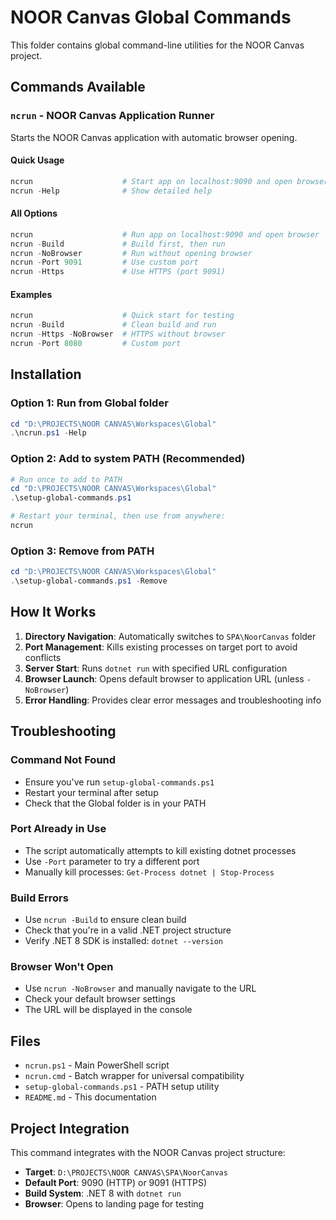 # NOOR Canvas Global Commands

This folder contains global command-line utilities for the NOOR Canvas project.

## Commands Available

### `ncrun` - NOOR Canvas Application Runner
Starts the NOOR Canvas application with automatic browser opening.

#### Quick Usage
```powershell
ncrun                    # Start app on localhost:9090 and open browser
ncrun -Help              # Show detailed help
```

#### All Options
```powershell
ncrun                    # Run app on localhost:9090 and open browser
ncrun -Build             # Build first, then run
ncrun -NoBrowser         # Run without opening browser
ncrun -Port 9091         # Use custom port
ncrun -Https             # Use HTTPS (port 9091)
```

#### Examples
```powershell
ncrun                    # Quick start for testing
ncrun -Build             # Clean build and run
ncrun -Https -NoBrowser  # HTTPS without browser
ncrun -Port 8080         # Custom port
```

## Installation

### Option 1: Run from Global folder
```powershell
cd "D:\PROJECTS\NOOR CANVAS\Workspaces\Global"
.\ncrun.ps1 -Help
```

### Option 2: Add to system PATH (Recommended)
```powershell
# Run once to add to PATH
cd "D:\PROJECTS\NOOR CANVAS\Workspaces\Global"
.\setup-global-commands.ps1

# Restart your terminal, then use from anywhere:
ncrun
```

### Option 3: Remove from PATH
```powershell
cd "D:\PROJECTS\NOOR CANVAS\Workspaces\Global"
.\setup-global-commands.ps1 -Remove
```

## How It Works

1. **Directory Navigation**: Automatically switches to `SPA\NoorCanvas` folder
2. **Port Management**: Kills existing processes on target port to avoid conflicts
3. **Server Start**: Runs `dotnet run` with specified URL configuration
4. **Browser Launch**: Opens default browser to application URL (unless `-NoBrowser`)
5. **Error Handling**: Provides clear error messages and troubleshooting info

## Troubleshooting

### Command Not Found
- Ensure you've run `setup-global-commands.ps1` 
- Restart your terminal after setup
- Check that the Global folder is in your PATH

### Port Already in Use
- The script automatically attempts to kill existing dotnet processes
- Use `-Port` parameter to try a different port
- Manually kill processes: `Get-Process dotnet | Stop-Process`

### Build Errors
- Use `ncrun -Build` to ensure clean build
- Check that you're in a valid .NET project structure
- Verify .NET 8 SDK is installed: `dotnet --version`

### Browser Won't Open
- Use `ncrun -NoBrowser` and manually navigate to the URL
- Check your default browser settings
- The URL will be displayed in the console

## Files

- `ncrun.ps1` - Main PowerShell script
- `ncrun.cmd` - Batch wrapper for universal compatibility  
- `setup-global-commands.ps1` - PATH setup utility
- `README.md` - This documentation

## Project Integration

This command integrates with the NOOR Canvas project structure:
- **Target**: `D:\PROJECTS\NOOR CANVAS\SPA\NoorCanvas`
- **Default Port**: 9090 (HTTP) or 9091 (HTTPS)
- **Build System**: .NET 8 with `dotnet run`
- **Browser**: Opens to landing page for testing
